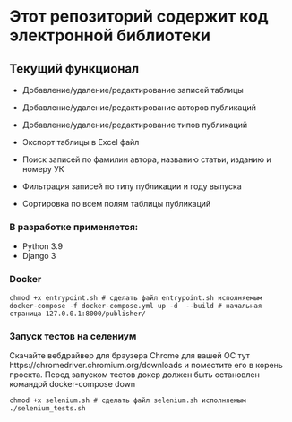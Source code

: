 <h1>Этот репозиторий содержит код электронной библиотеки</h1>

<h2>Текущий функционал</h2>

- Добавление/удаление/редактирование записей таблицы

- Добавление/удаление/редактирование авторов публикаций
  
- Добавление/удаление/редактирование типов публикаций

- Экспорт таблицы в Excel файл 

- Поиск записей по фамилии автора, названию статьи, изданию и номеру УК

- Фильтрация записей по типу публикации и году выпуска

- Сортировка по всем полям таблицы публикаций

  

<h3>В разработке применяется:</h3>

- Python 3.9
- Django 3


<h3>Docker</h3>

```
chmod +x entrypoint.sh # cделать файл entrypoint.sh исполняемым
docker-compose -f docker-compose.yml up -d  --build # начальная страница 127.0.0.1:8000/publisher/
```

<h3>Запуск тестов на селениум</h3>
Скачайте вебдрайвер для браузера Chrome для вашей ОС тут https://chromedriver.chromium.org/downloads
и поместите его в корень проекта.
Перед запуском тестов докер должен быть остановлен командой docker-compose down

```
chmod +x selenium.sh # сделать файл selenium.sh исполняемым
./selenium_tests.sh
```
